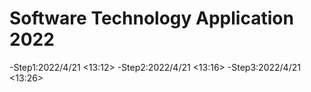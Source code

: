 # Software Technology Application 2022
-Step1:2022/4/21 <13:12>
-Step2:2022/4/21 <13:16>
-Step3:2022/4/21 <13:26>